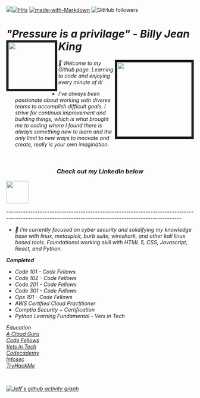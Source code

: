 ![](https://komarev.com/ghpvc/?username=jinman36&style=flat&color=6cc644)[![Hits](https://hits.seeyoufarm.com/api/count/incr/badge.svg?url=https%3A%2F%2Fgithub.com%2Fjinman36&count_bg=%2379C83D&title_bg=%23555555&icon=react.svg&icon_color=%23E7E7E7&title=hits&edge_flat=true)](https://hits.seeyoufarm.com) [![made-with-Markdown](https://img.shields.io/badge/Made%20with-Markdown-6cc644.svg)](http://commonmark.org) ![GitHub followers](https://img.shields.io/github/followers/jinman36.svg?style=social&label=Follow&maxAge=2592000&color=6cc644)

<h1 align='left' text-color='6cc644'> <i> "Pressure is a privilage" - Billy Jean King <img align="Left" src="https://jinman36.github.io/jinman36/img/rubberduck-dribbble.png" width="125" border="6cc644"></h1>   
 
<img align="right" src="https://jinman36.github.io/jinman36/img/SFlogo.jpg" width="200" border="6cc644">

👋 Welcome to my Github page. Learning to code and enjoying every minute of it!
- I've always been passionate about working with diverse teams to accomplish difficult goals. I strive for continual improvement and building things, which is what brought me to coding where I found there is always something new to learn and the only limit to new ways to innovate and create, really is your own imagination.
 
</br>
<h3 align='center'><i>Check out my LinkedIn below</i></h3>
 <a href="https://www.linkedin.com/in/jefferyinman/"><img src="https://cdn-icons.flaticon.com/png/512/2504/premium/2504923.png?token=exp=1660971248~hmac=4e0e6a25c5ee4a1759ba1097a4727faa" align='center' width='60'></a>
<br>

-------------------------------------------------------------------------------------------------------------------------------------------------------<br>
- 🌱 I’m currently focused on cyber security and solidifying my knowledge base with linux, metasploit, burb suite, wireshark, and other kali linux based tools. Foundational working skill with HTML 5, CSS, Javascript, React, and Python.

**Completed**
- Code 101 - Code Fellows
- Code 102 - Code Fellows
- Code 201 - Code Fellows
- Code 301 - Code Fellows
- Ops 101  - Code Fellows
- AWS Certified Cloud Practitioner
- Comptia Security + Certification
- Python Learning Fundamental - Vets in Tech

Education <br>
[A Cloud Guru](https://acloudguru.com) <br>
[Code Fellows](https://www.codefellows.org/) <br>
[Vets in Tech](https://vetsintech.co/) <br>
[Codecademy](https://www.codecademy.com/learn) <br>
[Infosec](https://www.infosecinstitute.com/) <br>
[TryHackMe](https://www.tryhackme.com/)


</br>

[![Jeff's github activity graph](https://activity-graph.herokuapp.com/graph?username=jinman36&bg_color=000000&color=4c699e&line=4c529e&point=0da80b&area=true&hide_border=true)](https://github.com/ashutosh00710/github-readme-activity-graph)

</br>


<!-- Credit to the following for the help with setting up the above:
https://github.com/AL0YSI0US
https://github.com/Ashutosh00710 -->
